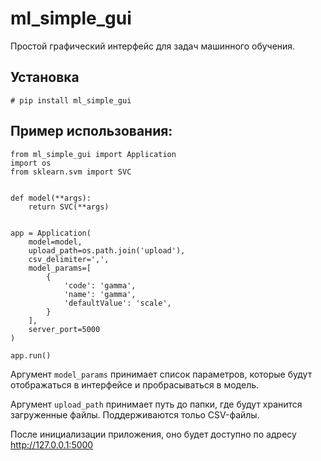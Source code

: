 # ml_simple_gui

Простой графический интерфейс для задач машинного обучения.

## Установка
```
# pip install ml_simple_gui
```

## Пример использования:
```
from ml_simple_gui import Application
import os
from sklearn.svm import SVC


def model(**args):
    return SVC(**args)


app = Application(
    model=model,
    upload_path=os.path.join('upload'),
    csv_delimiter=',',
    model_params=[
        {
            'code': 'gamma',
            'name': 'gamma',
            'defaultValue': 'scale',
        }
    ],
    server_port=5000
)

app.run()
```

Аргумент `model_params` принимает список параметров, которые будут отображаться в интерфейсе и пробрасываться в модель.

Аргумент `upload_path` принимает путь до папки, где будут хранится загруженные файлы. Поддерживаются тольо CSV-файлы.

После инициализации приложения, оно будет доступно по адресу http://127.0.0.1:5000
